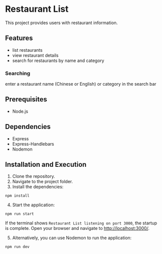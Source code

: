 # Restaurant List
This project provides users with restaurant information.

## Features
- list restaurants
- view restaurant details
- search for restaurants by name and category

### Searching
enter a restaurant name (Chinese or English) or category in the search bar

## Prerequisites
- Node.js

## Dependencies
- Express
- Express-Handlebars
- Nodemon

## Installation and Execution
1. Clone the repository.
2. Navigate to the project folder.
3. Install the dependencies:
```
npm install
```
4. Start the application:
```
npm run start
```
If the terminal shows `Restaurant List listening on port 3000`, the startup is complete.
Open your browser and navigate to [http://localhost:3000/](http://localhost:3000/).

5. Alternatively, you can use Nodemon to run the application:

```
npm run dev
```
